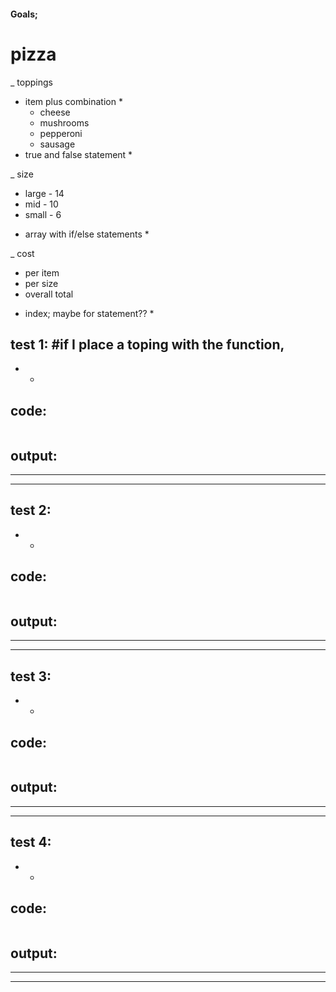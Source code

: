 #### Goals;
# pizza
_ toppings
  * item plus combination *
      + cheese 
      + mushrooms
      + pepperoni
      + sausage
  * true and false statement *

_ size
  + large - 14 
  + mid - 10 
  + small - 6
  * array with if/else statements *

_ cost
  + per item 
  + per size 
  + overall total 
  * index; maybe for statement?? *

## test 1: #if I place a toping with the function, 
*   *
## code:
```

```
## output:
**    **
___

## test 2:
*   *
## code:
```

```
## output:
**    **
___

## test 3:
*   *
## code:
```

```
## output:
**    **
___

## test 4:
*   *
## code:
```

```
## output:
**    **
___

